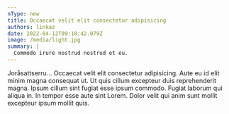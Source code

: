 ```yaml
---
nType: new
title: Occaecat velit elit consectetur adipisicing
authors: linkaz
date: 2022-04-12T09:18:42.079Z
image: /media/light.jpg
summary: |
  Commodo irure nostrud nostrud et eu.
---
```



Joråsattserru... Occaecat velit elit consectetur adipisicing. Aute eu id elit minim magna consequat ut. Ut quis cillum excepteur duis reprehenderit magna. Ipsum cillum sint fugiat esse ipsum commodo. Fugiat laborum qui aliqua in. In tempor esse aute sint Lorem. Dolor velit qui anim sunt mollit excepteur ipsum mollit quis.
